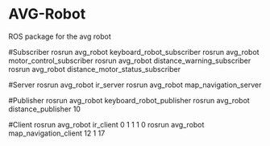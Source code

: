 # AVG-Robot
ROS package for the avg robot 


#Subscriber
rosrun avg_robot keyboard_robot_subscriber
rosrun avg_robot motor_control_subscriber
rosrun avg_robot distance_warning_subscriber
rosrun avg_robot distance_motor_status_subscriber

#Server 
rosrun avg_robot ir_server
rosrun avg_robot map_navigation_server

#Publisher
rosrun avg_robot keyboard_robot_publisher
rosrun avg_robot distance_publisher 10

#Client
rosrun avg_robot ir_client 0 1 1 1 0
rosrun avg_robot map_navigation_client 12 1 17